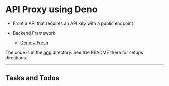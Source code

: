 # API Proxy using Deno

- Front a API that requires an API key with a public endpoint

- Backend Framework
  - [Deno + Fresh](https://fresh.deno.dev/)

The code is in the [app](/app/) directory. See the README there for setups
directions.

---

## Tasks and Todos
